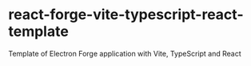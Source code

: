# react-forge-vite-typescript-react-template
Template of Electron Forge application with Vite, TypeScript and React
